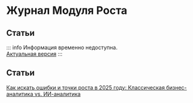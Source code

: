 # Журнал Модуля Роста
## Статьи

::: info
Информация временно недоступна. <br>
[Актуальная версия](https://journal.kto1.io)
:::

## Статьи
[Как искать ошибки и точки роста в 2025 году: Классическая бизнес-аналитика vs. ИИ-аналитика](/journal/contents/ai-business-analytics-2025.md)

